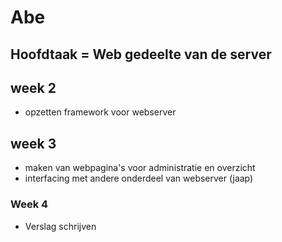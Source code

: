 Abe
===

## Hoofdtaak = Web gedeelte van de server

## week 2
* opzetten framework voor webserver

## week 3
* maken van webpagina's voor administratie en overzicht
* interfacing met andere onderdeel van webserver (jaap)

### Week 4
- Verslag schrijven